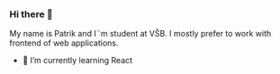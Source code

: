 ### Hi there 👋

My name is Patrik and I¨m student at VŠB.
I mostly prefer to work with frontend of web applications.
- 🌱 I’m currently learning React

<!--
**0p4tr1k0/0p4tr1k0** is a ✨ _special_ ✨ repository because its `README.md` (this file) appears on your GitHub profile.

Here are some ideas to get you started:

- 🔭 I’m currently working on ...
- 🌱 I’m currently learning ...
- 👯 I’m looking to collaborate on ...
- 🤔 I’m looking for help with ...
- 💬 Ask me about ...
- 📫 How to reach me: ...
- 😄 Pronouns: ...
- ⚡ Fun fact: ...
-->
